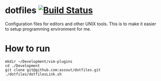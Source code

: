 dotfiles [![Build Status](https://travis-ci.org/assout/dotfiles.svg)](https://travis-ci.org/assout/dotfiles)
========
Configuration files for editors and other UNIX tools. This is to make it easier to setup programming environment for me.


# How to run
 ```
mkdir ~/Development/vim-plugins
cd ./Development
git clone git@github.com:assout/dotfiles.git
./dotfiles/dotfilesLink.sh
 ```
